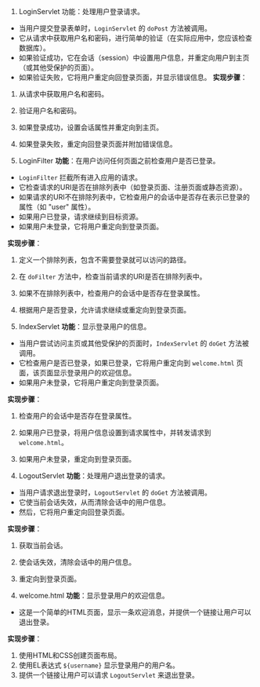 1. LoginServlet
功能：处理用户登录请求。
- 当用户提交登录表单时，`LoginServlet` 的 `doPost` 方法被调用。
- 它从请求中获取用户名和密码，进行简单的验证（在实际应用中，您应该检查数据库）。
- 如果验证成功，它在会话（session）中设置用户信息，并重定向用户到主页（或其他受保护的页面）。
- 如果验证失败，它将用户重定向回登录页面，并显示错误信息。
**实现步骤**：
1. 从请求中获取用户名和密码。
2. 验证用户名和密码。
3. 如果登录成功，设置会话属性并重定向到主页。
4. 如果登录失败，重定向回登录页面并附加错误信息。

 2. LoginFilter
**功能**：在用户访问任何页面之前检查用户是否已登录。
- `LoginFilter` 拦截所有进入应用的请求。
- 它检查请求的URI是否在排除列表中（如登录页面、注册页面或静态资源）。
- 如果请求的URI不在排除列表中，它检查用户的会话中是否存在表示已登录的属性（如 "user" 属性）。
- 如果用户已登录，请求继续到目标资源。
- 如果用户未登录，它将用户重定向到登录页面。

**实现步骤**：
1. 定义一个排除列表，包含不需要登录就可以访问的路径。
2. 在 `doFilter` 方法中，检查当前请求的URI是否在排除列表中。
3. 如果不在排除列表中，检查用户的会话中是否存在登录属性。
4. 根据用户是否登录，允许请求继续或重定向到登录页面。

 3. IndexServlet
**功能**：显示登录用户的信息。
- 当用户尝试访问主页或其他受保护的页面时，`IndexServlet` 的 `doGet` 方法被调用。
- 它检查用户是否已登录，如果已登录，它将用户重定向到 `welcome.html` 页面，该页面显示登录用户的欢迎信息。
- 如果用户未登录，它将用户重定向到登录页面。

**实现步骤**：
1. 检查用户的会话中是否存在登录属性。
2. 如果用户已登录，将用户信息设置到请求属性中，并转发请求到 `welcome.html`。
3. 如果用户未登录，重定向到登录页面。

4. LogoutServlet
**功能**：处理用户退出登录的请求。
- 当用户请求退出登录时，`LogoutServlet` 的 `doGet` 方法被调用。
- 它使当前会话失效，从而清除会话中的用户信息。
- 然后，它将用户重定向回登录页面。

**实现步骤**：
1. 获取当前会话。
2. 使会话失效，清除会话中的用户信息。
3. 重定向到登录页面。

 5. welcome.html
**功能**：显示登录用户的欢迎信息。
- 这是一个简单的HTML页面，显示一条欢迎消息，并提供一个链接让用户可以退出登录。

**实现步骤**：
1. 使用HTML和CSS创建页面布局。
2. 使用EL表达式 `${username}` 显示登录用户的用户名。
3. 提供一个链接让用户可以请求 `LogoutServlet` 来退出登录。
